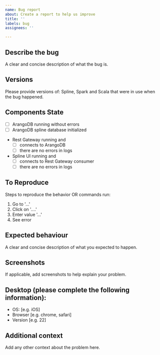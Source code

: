 ```yaml
---
name: Bug report
about: Create a report to help us improve
title: ''
labels: bug
assignees: ''

---
```


## Describe the bug
A clear and concise description of what the bug is.

## Versions
Please provide versions of: Spline, Spark and Scala that were in use when the bug happened.

## Components State
- [ ] ArangoDB running without errors
- [ ] ArangoDB spline database initialized
- Rest Gateway running and
  - [ ] connects to ArangoDB
  - [ ] there are no errors in logs
- Spline UI running and
  - [ ] connects to Rest Gateway consumer
  - [ ] there are no errors in logs

## To Reproduce
Steps to reproduce the behavior OR commands run:
1. Go to '...'
2. Click on '....'
3. Enter value '...'
4. See error

## Expected behaviour
A clear and concise description of what you expected to happen.

## Screenshots
If applicable, add screenshots to help explain your problem.

## Desktop (please complete the following information):
- OS: [e.g. iOS]
- Browser [e.g. chrome, safari]
- Version [e.g. 22]

## Additional context
Add any other context about the problem here.
